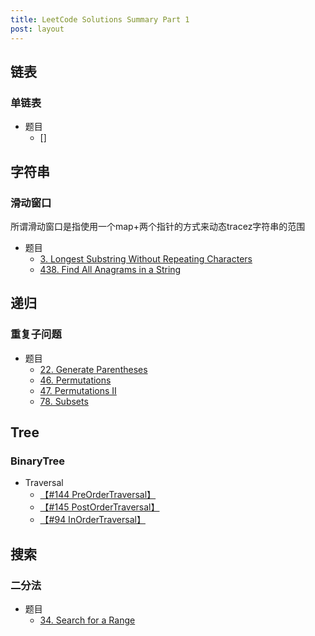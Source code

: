 ```yaml
---
title: LeetCode Solutions Summary Part 1
post: layout
---
```


## 链表

### 单链表

- 题目
    - []

## 字符串

### 滑动窗口

所谓滑动窗口是指使用一个map+两个指针的方式来动态tracez字符串的范围

- 题目
    - [3. Longest Substring Without Repeating Characters]()
    - [438. Find All Anagrams in a String](https://leetcode.com/problems/find-all-anagrams-in-a-string/description/)


## 递归

### 重复子问题

- 题目
    - [22. Generate Parentheses](https://leetcode.com/problems/generate-parentheses/description/)
    - [46. Permutations](https://leetcode.com/problems/permutations/description/)
    - [47. Permutations II](https://leetcode.com/problems/permutations-ii/description/)
    - [78. Subsets](https://leetcode.com/problems/subsets/description/)


## Tree

### BinaryTree

- Traversal
    - [【#144 PreOrderTraversal】](https://leetcode.com/problems/binary-tree-preorder-traversal/description/)
    - [【#145 PostOrderTraversal】](https://leetcode.com/problems/binary-tree-postorder-traversal/description/)
    - [【#94 InOrderTraversal】](https://leetcode.com/problems/binary-tree-inorder-traversal/description/)


## 搜索

### 二分法

- 题目
    - [34. Search for a Range](https://leetcode.com/problems/search-for-a-range/description/)